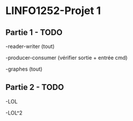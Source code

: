 # LINFO1252-Projet 1

## Partie 1 - TODO

-reader-writer (tout)

-producer-consumer (vérifier sortie + entrée cmd)

-graphes (tout)

## Partie 2 - TODO

-LOL

-LOL^2
